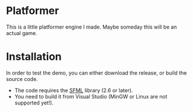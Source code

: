 # Platformer

This is a little platformer engine I made. Maybe someday this will be an actual game.

# Installation
In order to test the demo, you can either download the release, or build the source code.

* The code requires the [SFML](https://sfml-dev.org) library (2.6 or later).
* You need to build it from Visual Studio (MinGW or Linux are not supported yet!).
